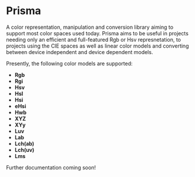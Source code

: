 # Prisma

A color representation, manipulation and conversion library aiming to support most color spaces used today. Prisma aims to be useful in projects needing only an efficient and full-featured Rgb or Hsv represnetation, to projects using the CIE spaces as well as linear color models and converting between device independent and device dependent models.

Presently, the following color models are supported:

* **Rgb**
* **Rgi**
* **Hsv**
* **Hsl**
* **Hsi**
* **eHsi**
* **Hwb**
* **XYZ**
* **XYy**
* **Luv**
* **Lab**
* **Lch(ab)**
* **Lch(uv)**
* **Lms**

Further documentation coming soon!
